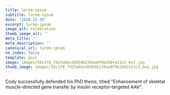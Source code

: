 ```yaml
---
title: lorem-ipsum
subtitle: lorem-ipsum
date: '2020-12-15'
excerpt: lorem-ipsum
image_alt: celebration
thumb_image_alt: ''
meta_title: ''
meta_description: ''
canonical_url: lorem-ipsum
no_index: false
template: post
image: images/56c1f8_7425a0acddd54b239aa8f9e260ce21c2_mv2.jpg
thumb_image: images/56c1f8_7425a0acddd54b239aa8f9e260ce21c2_mv2.jpg
---
```

Cody successfully defended his PhD thesis, titled "Enhancement of skeletal muscle-directed gene transfer by insulin receptor-targeted AAV".